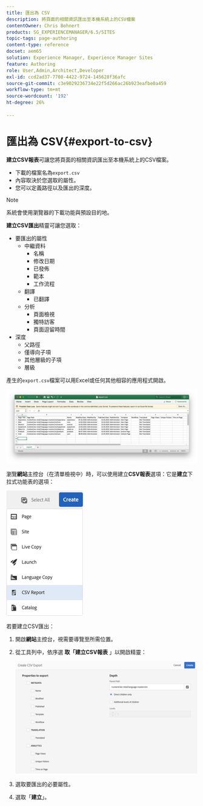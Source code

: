 ```yaml
---
title: 匯出為 CSV
description: 將頁面的相關資訊匯出至本機系統上的CSV檔案
contentOwner: Chris Bohnert
products: SG_EXPERIENCEMANAGER/6.5/SITES
topic-tags: page-authoring
content-type: reference
docset: aem65
solution: Experience Manager, Experience Manager Sites
feature: Authoring
role: User,Admin,Architect,Developer
exl-id: ccd2ad37-7708-4422-9724-145628f36afc
source-git-commit: c3e9029236734e22f5d266ac26b923eafbe0a459
workflow-type: tm+mt
source-wordcount: '192'
ht-degree: 26%

---
```


# 匯出為 CSV{#export-to-csv}

**建立CSV報表**&#x200B;可讓您將頁面的相關資訊匯出至本機系統上的CSV檔案。

* 下載的檔案名為`export.csv`
* 內容取決於您選取的屬性。
* 您可以定義路徑以及匯出的深度。

>[!NOTE]
>
>系統會使用瀏覽器的下載功能與預設目的地。

**建立CSV匯出**&#x200B;精靈可讓您選取：

* 要匯出的屬性
   * 中繼資料
      * 名稱
      * 修改日期
      * 已發佈
      * 範本
      * 工作流程
   * 翻譯
      * 已翻譯
   * 分析
      * 頁面檢視
      * 獨特訪客
      * 頁面逗留時間
* 深度
   * 父路徑
   * 僅導向子項
   * 其他層級的子項
   * 層級

產生的`export.csv`檔案可以用Excel或任何其他相容的應用程式開啟。

![etc-01](assets/etc-01.png)

瀏覽&#x200B;**網站**&#x200B;主控台（在清單檢視中）時，可以使用建立&#x200B;**CSV報表**&#x200B;選項：它是&#x200B;**建立**&#x200B;下拉式功能表的選項：

![etc-02](assets/etc-02.png)

若要建立CSV匯出：

1. 開啟&#x200B;**網站**&#x200B;主控台，視需要導覽至所需位置。
1. 從工具列中，依序選 **取「建立**&#x200B;**CSV報表** 」以開啟精靈：

   ![etc-03](assets/etc-03.png)

1. 選取要匯出的必要屬性。
1. 選取「**建立**」。
